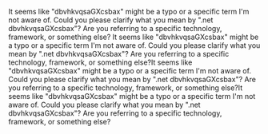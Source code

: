 It seems like "dbvhkvqsaGXcsbax" might be a typo or a specific term I'm not aware of. Could you please clarify what you mean by ".net dbvhkvqsaGXcsbax"? Are you referring to a specific technology, framework, or something else?
It seems like "dbvhkvqsaGXcsbax" might be a typo or a specific term I'm not aware of. Could you please clarify what you mean by ".net dbvhkvqsaGXcsbax"? Are you referring to a specific technology, framework, or something else?It seems like "dbvhkvqsaGXcsbax" might be a typo or a specific term I'm not aware of. Could you please clarify what you mean by ".net dbvhkvqsaGXcsbax"? Are you referring to a specific technology, framework, or something else?It seems like "dbvhkvqsaGXcsbax" might be a typo or a specific term I'm not aware of. Could you please clarify what you mean by ".net dbvhkvqsaGXcsbax"? Are you referring to a specific technology, framework, or something else?
